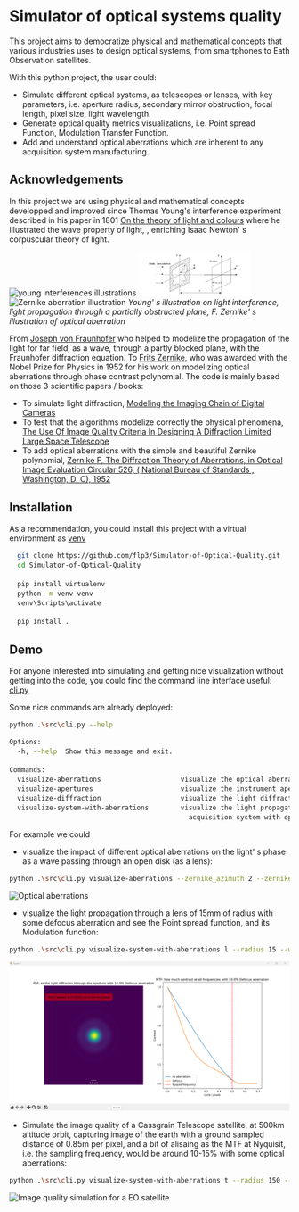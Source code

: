 # Simulator of optical systems quality


This project aims to democratize physical and mathematical concepts that various industries uses to design optical systems, from smartphones to Eath Observation satellites.

With this python project, the user could:
* Simulate different optical systems, as telescopes or lenses, with key parameters, i.e. aperture radius, secondary mirror obstruction, focal length, pixel size, light wavelength.
* Generate optical quality metrics visualizations, i.e. Point spread Function, Modulation Transfer Function.
* Add and understand optical aberrations which are inherent to any acquisition system manufacturing.


## Acknowledgements
In this project we are using physical and mathematical concepts developped and improved since Thomas Young's interference experiment described in his paper in 1801 [On the theory of light and colours](https://royalsocietypublishing.org/doi/10.1098/rstl.1802.0004) where he illustrated the wave property of light, , enriching  Isaac Newton' s corpuscular theory of light.

<img src="https://github.com/flp3/Simulator-of-Optical-Quality/blob/master/Screenshots/Young%20Interference%20illustration%201801.png?raw=true" alt="young interferences illustrations" width="25%" height="25%" title="Young interferences illustrations"> <img src="https://github.com/flp3/Simulator-of-Optical-Quality/blob/master/Screenshots/light%20propagation%20through%20an%20aperture.png?raw=true" alt="Frauhnofer diffraction" width="40%" height="40%"> <img src="https://github.com/flp3/Simulator-of-Optical-Quality/blob/master/Screenshots/Zernike%20aberration%20illustration.png?raw=true" alt="Zernike aberration illustration" width="32%" height="32%">
*Young' s illustration on light interference, light propagation through a partially obstructed plane, F. Zernike' s illustration of optical aberration*

From [Joseph von Fraunhofer](https://en.wikipedia.org/wiki/Joseph_von_Fraunhofer) who helped to modelize the propagation of the light for far field, as a wave, through a partly blocked plane, with the Fraunhofer diffraction equation.
To [Frits Zernike](https://www.nobelprize.org/prizes/physics/1953/zernike/facts/), who was awarded with the Nobel Prize for Physics in 1952 for his work on modelizing optical aberrations through phase contrast polynomial.
The code is mainly based on those 3 scientific papers / books:
 - To simulate light diffraction, [Modeling the Imaging Chain of Digital Cameras](https://www.spiedigitallibrary.org/ebooks/TT/Modeling-the-Imaging-Chain-of-Digital-Cameras/eISBN-9780819483362/10.1117/3.868276?SSO=1)
 - To test that the algorithms modelize correctly the physical phenomena, [The Use Of Image Quality Criteria In Designing A Diffraction Limited Large Space Telescope](https://spie.org/Publications/Proceedings/Paper/10.1117/12.953525?SSO=1)
 - To add optical aberrations with the simple and beautiful Zernike polynomial, [Zernike F, The Diffraction Theory of Aberrations, in Optical Image Evaluation Circular 526, ( National Bureau of Standards , Washington, D. C), 1952](https://github.com/flp3/Simulator-of-Optical-Quality/blob/384d7d2d5492cd7909b09fdfd35841fc7691b416/Literature/The%20diffraction%20theory%20of%20aberrations%20by%20F%20Zernike.pdf)

## Installation

As a recommendation, you could install this project with a virtual environment as [venv](https://docs.python.org/3/library/venv.html)

```bash
  git clone https://github.com/flp3/Simulator-of-Optical-Quality.git
  cd Simulator-of-Optical-Quality

  pip install virtualenv
  python -m venv venv
  venv\Scripts\activate

  pip install .
```
    
## Demo
For anyone interested into simulating and getting nice visualization without getting into the code, you could find the command line interface useful: [cli.py](https://github.com/flp3/Simulator-of-Optical-Quality/blob/master/src/cli.py)

Some nice commands are already deployed:
```bash
python .\src\cli.py --help
```
```bash
Options:
  -h, --help  Show this message and exit.

Commands:
  visualize-aberrations                    visualize the optical aberrations
  visualize-apertures                      visualize the instrument aperture
  visualize-diffraction                    visualize the light diffraction through an aperture
  visualize-system-with-aberrations        visualize the light propagation through an
                                             acquisition system with optical aberrations
```
For example we could
* visualize the impact of different optical aberrations on the light' s phase as a wave passing through an open disk (as a lens):
```bash
python .\src\cli.py visualize-aberrations --zernike_azimuth 2 --zernike_radial 2
```
![Optical aberrations](https://github.com/flp3/Simulator-of-Optical-Quality/blob/master/Screenshots/Optical%20aberrations.png?raw=true)


* visualize the light propagation through a lens of 15mm of radius with some defocus aberration and see the Point spread function, and its Modulation function:
```bash
python .\src\cli.py visualize-system-with-aberrations l --radius 15 --wavelength 800e-9 --focal_length 0.1 --pixel_size 1.5e-6
```
![light propagation example](https://github.com/flp3/Simulator-of-Optical-Quality/blob/master/Screenshots/light%20propagation%20with%20a%20lense,%2015mm%20radius,%20wavelength%20800nm,%20focal%20length%2010cm,%20pixel%20size%201.5um.png?raw=true)

* Simulate the image quality of a Cassgrain Telescope satellite, at 500km altitude orbit, capturing image of the earth with a ground sampled distance of 0.85m per pixel, and a bit of alisaing as the MTF at Nyquisit, i.e. the sampling frequency, would be around 10-15% with some optical aberrations:
```bash
python .\src\cli.py visualize-system-with-aberrations t --radius 150 --wavelength 800e-9 --focal_length 2.3 --pixel_size 4e-6
```
![Image quality simulation for a EO satellite](https://github.com/flp3/Simulator-of-Optical-Quality/blob/master/Screenshots/A%20Cassgrain%20telescope.png?raw=true)
